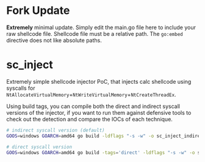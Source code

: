 # Fork Update
__Extremely__ minimal update. Simply edit the main.go file here to include your raw shellcode file. Shellcode file must be a relative path. The `go:embed` directive does not like absolute paths.

# sc_inject

Extremely simple shellcode injector PoC, that injects calc shellcode using syscalls for `NtAllocateVirtualMemory`+`NtWriteVirtualMemory`+`NtCreateThreadEx`.

Using build tags, you can compile both the direct and indirect syscall versions of the injector, if you want to run them against defensive tools to check out the detection and compare the IOCs of each technique.

```bash
# indirect syscall version (default)
GOOS=windows GOARCH=amd64 go build -ldflags "-s -w" -o sc_inject_indirect.exe

# direct syscall version
GOOS=windows GOARCH=amd64 go build -tags='direct' -ldflags "-s -w" -o sc_inject_direct.exe
```

